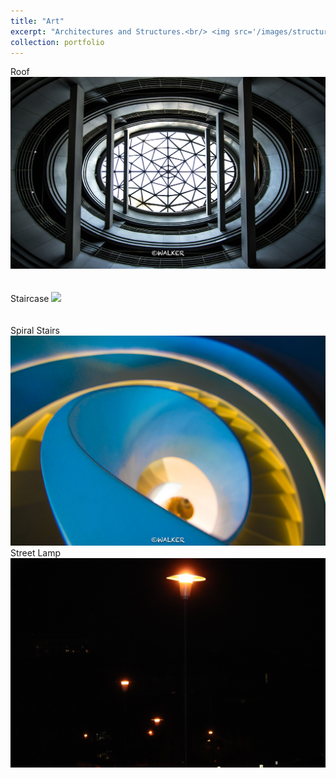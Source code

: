 ```yaml
---
title: "Art"
excerpt: "Architectures and Structures.<br/> <img src='/images/structure/1.jpg'>"
collection: portfolio
---
```

Roof
<img src='/images/structure/2.jpg'><br/><br/><br/>
Staircase
<img src='/images/structure/3.jpg'><br/><br/><br/>
Spiral Stairs
<img src='/images/structure/4.jpg'>
Street Lamp
<img src='/images/structure/5.jpg'><br/><br/><br/>
